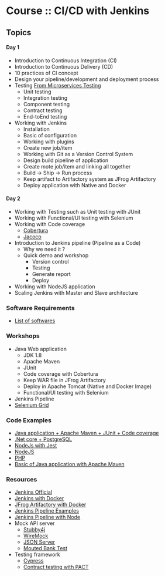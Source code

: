 # Course :: CI/CD with Jenkins

## Topics

#### Day 1
* Introduction to Continuous Integration (CI)
* Introduction to Continuous Delivery (CD)
* 10 practices of CI concept
* Design your pipeline/development and deployment process
* Testing [From Microservices Testing](https://martinfowler.com/articles/microservice-testing/)
  * Unit testing
  * Integration testing
  * Component testing
  * Contract testing
  * End-toEnd testing
* Working with Jenkins
  * Installation
  * Basic of configuration
  * Working with plugins
  * Create new job/item
  * Working with Git as a Version Control System
  * Design build pipeline of application
  * Create mote job/item and linking all together
  * Build -> Ship -> Run process
  * Keep artifact to Artifactory system as JFrog Artifactory
  * Deploy application with Native and Docker
  
#### Day 2
* Working with Testing such as Unit testing  with JUnit
* Working with Functional/UI testing with Selenium
* Working with Code coverage
  * [Cobertura](http://cobertura.github.io/cobertura/)
  * [Jacoco](http://www.eclemma.org/jacoco/)
* Introduction to Jenkins pipeline (Pipeline as a Code)
  * Why we need it ?
  * Quick demo and workshop
    * Version control
    * Testing
    * Generate report
    * Deploy
* Working with NodeJS application
* Scaling Jenkins with Master and Slave architecture

### Software Requirements
* [List of softwares](https://github.com/up1/course-ci-cd-with-jenkins/wiki/Softwares)

### Workshops
* Java Web application
  * JDK 1.8
  * Apache Maven
  * JUnit
  * Code coverage with Cobertura
  * Keep WAR file in JFrog Artifactory
  * Deploy in Apache Tomcat (Native and Docker Image)
  * Functional/UI testing with Selenium
* Jenkins Pipeline
* [Selenium Grid](https://github.com/up1/course-ci-cd-with-jenkins/blob/master/slide/SCK-SELENIUM-GRID.pdf)

### Code Examples
* [Java application + Apache Maven + JUnit + Code coverage](https://github.com/up1/workshop-java-web-tdd/)
* [.Net core + PostgreSQL](https://github.com/up1/workshop-testing)
* [NodeJs with Jest](https://github.com/up1/workshop-tdd-nodejs-20201018)
* [NodeJS](https://github.com/up1/workshop-tdd-api-with-nodejs)
* [PHP](https://github.com/up1/demo-php-ci)
* [Basic of Java application with Apache Maven](https://github.com/up1/maven_java_web_example)

### Resources
* [Jenkins Official](https://jenkins.io)
* [Jenkins with Docker](https://github.com/jenkinsci/docker/blob/master/README.md)
* [JFrog Artifactory with Docker](https://www.jfrog.com/confluence/display/RTF/Installing+with+Docker)
* [Jenkins Pipeline Examples](https://github.com/jenkinsci/pipeline-examples)
* [Jenkins Pipeline with Node](https://jenkins.io/doc/tutorials/building-a-node-js-and-react-app-with-npm/)
* Mock API server
  * [Stubby4j](https://github.com/azagniotov/stubby4j)
  * [WireMock](http://wiremock.org/)
  * [JSON Server](https://github.com/typicode/json-server)
  * [Mouted Bank Test](http://www.mbtest.org/)
* Testing framework
  * [Cypress](https://www.cypress.io/)
  * [Contract testing with PACT](https://docs.pact.io/)
